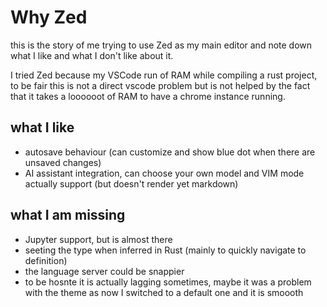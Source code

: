 # Why Zed

this is the story of me trying to use Zed as my main editor and note down what I like and what I don't like about it.

I tried Zed because my VSCode run of RAM while compiling a rust project,
to be fair this is not a direct vscode problem but is not helped by the fact that it takes a loooooot of RAM to have a chrome instance running.

## what I like

- autosave behaviour (can customize and show blue dot when there are unsaved changes)
- AI assistant integration, can choose your own model and VIM mode actually support (but doesn't render yet markdown)

## what I am missing

- Jupyter support, but is almost there
- seeting the type when inferred in Rust (mainly to quickly navigate to definition)
- the language server could be snappier
- to be hosnte it is actually lagging sometimes, maybe it was a problem with the theme as now I switched to a default one and it is smoooth
